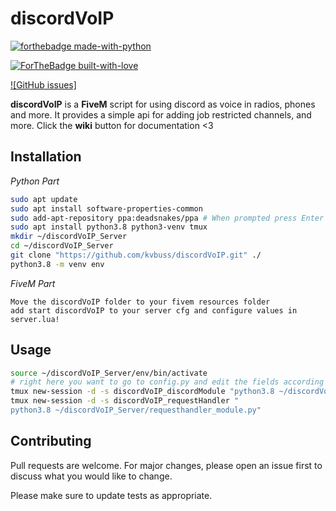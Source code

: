 # discordVoIP
[![forthebadge made-with-python](http://ForTheBadge.com/images/badges/made-with-python.svg)](https://www.python.org/)

[![ForTheBadge built-with-love](http://ForTheBadge.com/images/badges/built-with-love.svg)]()

[![GitHub issues]](https://github.com/kvbuss/discordVoIP/issues)


**discordVoIP** is a **FiveM** script for using discord as voice in radios, phones and more.
It provides a simple api for adding job restricted channels, and more. 
Click the **wiki** button for documentation <3

## Installation
*Python Part*
```bash
sudo apt update
sudo apt install software-properties-common
sudo add-apt-repository ppa:deadsnakes/ppa # When prompted press Enter to continue
sudo apt install python3.8 python3-venv tmux
mkdir ~/discordVoIP_Server
cd ~/discordVoIP_Server
git clone "https://github.com/kvbuss/discordVoIP.git" ./
python3.8 -m venv env
```
*FiveM Part*
```
Move the discordVoIP folder to your fivem resources folder
add start discordVoIP to your server cfg and configure values in server.lua!
```

## Usage

```bash
source ~/discordVoIP_Server/env/bin/activate
# right here you want to go to config.py and edit the fields according to the comments included in the file
tmux new-session -d -s discordVoIP_discordModule "python3.8 ~/discordVoIP_Server/discord_module.py"
tmux new-session -d -s discordVoIP_requestHandler "
python3.8 ~/discordVoIP_Server/requesthandler_module.py"
```

## Contributing
Pull requests are welcome. For major changes, please open an issue first to discuss what you would like to change.

Please make sure to update tests as appropriate.

